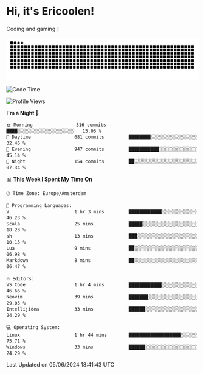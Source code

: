 # Hi, it's Ericoolen!
Coding and gaming！

<picture>
  <source media="(prefers-color-scheme: dark)" srcset="https://raw.githubusercontent.com/Eric-Song-Nop/Eric-Song-Nop/output/github-contribution-grid-snake-dark.svg">
  <source media="(prefers-color-scheme: light)" srcset="https://raw.githubusercontent.com/Eric-Song-Nop/Eric-Song-Nop/output/github-contribution-grid-snake.svg">
  <img alt="github contribution grid snake animation" src="https://raw.githubusercontent.com/Eric-Song-Nop/Eric-Song-Nop/output/github-contribution-grid-snake.svg">
</picture>

<!--START_SECTION:waka-->
![Code Time](http://img.shields.io/badge/Code%20Time-1%2C347%20hrs%2019%20mins-blue)

![Profile Views](http://img.shields.io/badge/Profile%20Views-0-blue)

**I'm a Night 🦉** 

```text
🌞 Morning                316 commits         ████░░░░░░░░░░░░░░░░░░░░░   15.06 % 
🌆 Daytime                681 commits         ████████░░░░░░░░░░░░░░░░░   32.46 % 
🌃 Evening                947 commits         ███████████░░░░░░░░░░░░░░   45.14 % 
🌙 Night                  154 commits         ██░░░░░░░░░░░░░░░░░░░░░░░   07.34 % 
```


📊 **This Week I Spent My Time On** 

```text
🕑︎ Time Zone: Europe/Amsterdam

💬 Programming Languages: 
V                        1 hr 3 mins         ████████████░░░░░░░░░░░░░   46.23 % 
Scala                    25 mins             █████░░░░░░░░░░░░░░░░░░░░   18.23 % 
sh                       13 mins             ███░░░░░░░░░░░░░░░░░░░░░░   10.15 % 
Lua                      9 mins              ██░░░░░░░░░░░░░░░░░░░░░░░   06.98 % 
Markdown                 8 mins              ██░░░░░░░░░░░░░░░░░░░░░░░   06.47 % 

🔥 Editors: 
VS Code                  1 hr 4 mins         ████████████░░░░░░░░░░░░░   46.66 % 
Neovim                   39 mins             ███████░░░░░░░░░░░░░░░░░░   29.05 % 
Intellijidea             33 mins             ██████░░░░░░░░░░░░░░░░░░░   24.29 % 

💻 Operating System: 
Linux                    1 hr 44 mins        ███████████████████░░░░░░   75.71 % 
Windows                  33 mins             ██████░░░░░░░░░░░░░░░░░░░   24.29 % 
```


 Last Updated on 05/06/2024 18:41:43 UTC
<!--END_SECTION:waka-->

